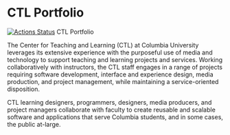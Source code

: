 # CTL Portfolio

[![Actions Status](https://github.com/ccnmtl/portfolio/workflows/build-and-test/badge.svg)](https://github.com/ccnmtl/portfolio/actions)
CTL Portfolio

The Center for Teaching and Learning (CTL) at Columbia University leverages its extensive experience with the purposeful use of media and technology to support teaching and learning projects and services. Working collaboratively with instructors, the CTL staff engages in a range of projects requiring software development, interface and experience design, media production, and project management, while maintaining a service-oriented disposition.

CTL learning designers, programmers, designers, media producers, and project managers collaborate with faculty to create reusable and scalable software and applications that serve Columbia students, and in some cases, the public at-large.
